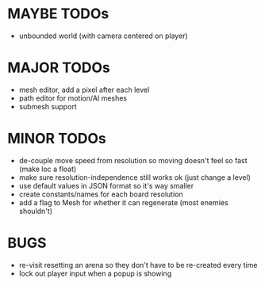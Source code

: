 MAYBE TODOs
===============
* unbounded world (with camera centered on player)


MAJOR TODOs
===============
* mesh editor, add a pixel after each level
* path editor for motion/AI meshes
* submesh support


MINOR TODOs
===============
* de-couple move speed from resolution so moving doesn't feel so fast (make loc a float)
* make sure resolution-independence still works ok (just change a level)
* use default values in JSON format so it's way smaller
* create constants/names for each board resolution
* add a flag to Mesh for whether it can regenerate (most enemies shouldn't)

BUGS
===============
* re-visit resetting an arena so they don't have to be re-created every time
* lock out player input when a popup is showing